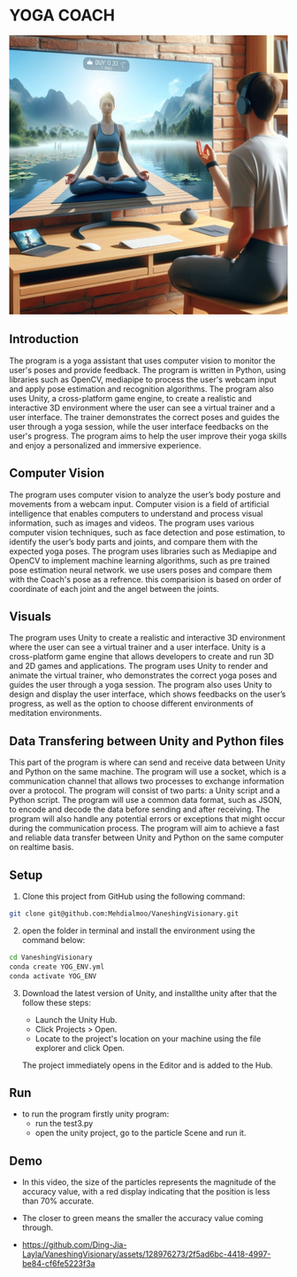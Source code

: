 # YOGA COACH
![ ](./RTP/Data/banner.jpeg)
## Introduction
The program is a yoga assistant that uses computer vision to monitor the user's poses and provide feedback. The program is written in Python, using libraries such as OpenCV, mediapipe to process the user's webcam input and apply pose estimation and recognition algorithms. The program also uses Unity, a cross-platform game engine, to create a realistic and interactive 3D environment where the user can see a virtual trainer and a user interface. The trainer demonstrates the correct poses and guides the user through a yoga session, while the user interface feedbacks on the user's progress. The program aims to help the user improve their yoga skills and enjoy a personalized and immersive experience.

## Computer Vision
The program uses computer vision to analyze the user’s body posture and movements from a webcam input. Computer vision is a field of artificial intelligence that enables computers to understand and process visual information, such as images and videos. The program uses various computer vision techniques, such as face detection and pose estimation, to identify the user’s body parts and joints, and compare them with the expected yoga poses.
The program uses libraries such as Mediapipe and OpenCV to implement machine learning algorithms, such as pre trained pose estimation neural network.
we use users poses and compare them with the Coach's pose as a refrence. this comparision is based on order of coordinate of each joint and the angel between the joints.

## Visuals
The program uses Unity to create a realistic and interactive 3D environment where the user can see a virtual trainer and a user interface. Unity is a cross-platform game engine that allows developers to create and run 3D and 2D games and applications. The program uses Unity to render and animate the virtual trainer, who demonstrates the correct yoga poses and guides the user through a yoga session. The program also uses Unity to design and display the user interface, which shows feedbacks on the user’s progress, as well as the option to choose different environments of meditation environments.

## Data Transfering between Unity and Python files
This part of the program is where can send and receive data between Unity and Python on the same machine. The program will use a socket, which is a communication channel that allows two processes to exchange information over a protocol. The program will consist of two parts: a Unity script and a Python script.
The program will use a common data format, such as JSON, to encode and decode the data before sending and after receiving. The program will also handle any potential errors or exceptions that might occur during the communication process. The program will aim to achieve a fast and reliable data transfer between Unity and Python on the same computer on realtime basis.

## Setup
1. Clone this project from GitHub using the following command:
```bash
git clone git@github.com:Mehdialmoo/VaneshingVisionary.git
```
2. open the folder in terminal and install the environment using the command below:
```bash
cd VaneshingVisionary
conda create YOG_ENV.yml
conda activate YOG_ENV
```
3. Download the latest version of Unity, and installthe unity after that the follow these steps:
    * Launch the Unity Hub.
    * Click Projects > Open.
    * Locate to the project's location on your machine using the file explorer and click Open.

    The project immediately opens in the Editor and is added to the Hub.

## Run
- to run the program firstly unity program:
  + run the test3.py
  + open the unity project, go to the particle Scene and run it.
## Demo



- In this video, the size of the particles represents the magnitude of the accuracy value, with a red display indicating that the position is less than 70% accurate.



- The closer to green means the smaller the accuracy value coming through.
- https://github.com/Ding-Jia-Layla/VaneshingVisionary/assets/128976273/2f5ad6bc-4418-4997-be84-cf6fe5223f3a

